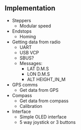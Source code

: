 ## Implementation
- Steppers
    - Modular speed
- Endstops
    - Homing
- Getting data from radio
    - UART
    - USB VCP
    - SBUS?
    - Messages:
        - LAT D.M.S
        - LON D.M.S
        - ALT HEIGHT_IN_M
- GPS comms
    - Get data from GPS
- Compass
    - Get data from compass
    - Calibration
- Interface
    - Simple OLED interface
    - 5 way joystick or 3 buttons